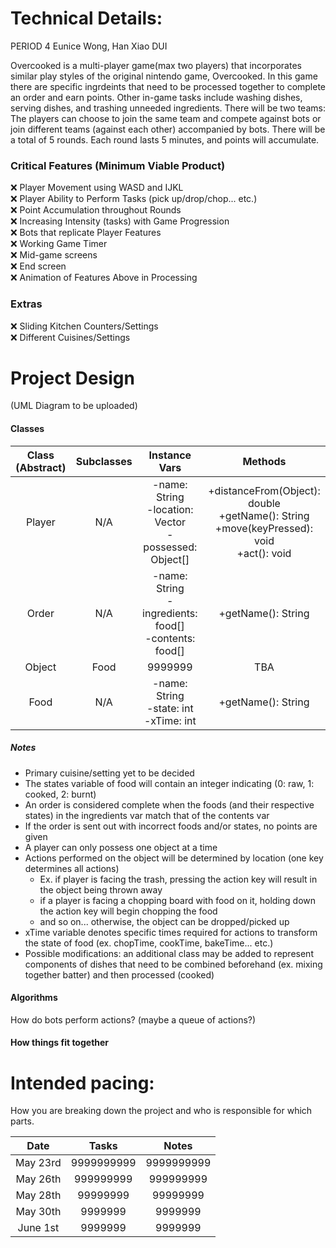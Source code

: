 
# Technical Details:

PERIOD 4
Eunice Wong, Han Xiao
DUI

Overcooked is a multi-player game(max two players) that incorporates similar play styles of the original nintendo game, Overcooked. In this game there are specific ingrdeints that need to be processed together to complete an order and earn points. Other in-game tasks include washing dishes, serving dishes, and trashing unneeded ingredients. There will be two teams: The players can choose to join the same team and compete against bots or join different teams (against each other) accompanied by bots. There will be a total of 5 rounds. Each round lasts 5 minutes, and points will accumulate.

### Critical Features (Minimum Viable Product)
:x: Player Movement using WASD and IJKL  
:x: Player Ability to Perform Tasks (pick up/drop/chop... etc.)  
:x: Point Accumulation throughout Rounds  
:x: Increasing Intensity (tasks) with Game Progression  
:x: Bots that replicate Player Features  
:x: Working Game Timer  
:x: Mid-game screens  
:x: End screen   
:x: Animation of Features Above in Processing  

### Extras
:x: Sliding Kitchen Counters/Settings  
:x: Different Cuisines/Settings  
     
# Project Design
(UML Diagram to be uploaded)

#### Classes  
| Class (Abstract) | Subclasses | Instance Vars | Methods |
| :----------:| :---------: | :----------: | :----------: |
| Player      | N/A         | -name: String <br/> -location: Vector <br/> -possessed: Object[] | +distanceFrom(Object): double <br/> +getName(): String <br/> +move(keyPressed): void <br/> +act(): void|
| Order  | N/A  | -name: String <br/> -ingredients: food[] <br/> -contents: food[] | +getName(): String   |
| Object    | Food    | 9999999      | TBA     |  
| Food   | N/A   | -name: String <br/> -state: int <br/> -xTime: int | +getName(): String    |

##### Notes
- Primary cuisine/setting yet to be decided
- The states variable of food will contain an integer indicating (0: raw, 1: cooked, 2: burnt)  
- An order is considered complete when the foods (and their respective states) in the ingredients var match that of the contents var  
- If the order is sent out with incorrect foods and/or states, no points are given
- A player can only possess one object at a time  
- Actions performed on the object will be determined by location (one key determines all actions)  
  - Ex. if player is facing the trash, pressing the action key will result in the object being thrown away  
  - if a player is facing a chopping board with food on it, holding down the action key will begin chopping the food  
  - and so on... otherwise, the object can be dropped/picked up  
- xTime variable denotes specific times required for actions to transform the state of food (ex. chopTime, cookTime, bakeTime... etc.)  
- Possible modifications: an additional class may be added to represent components of dishes that need to be combined beforehand (ex. mixing together batter) and then processed (cooked)
  
#### Algorithms
How do bots perform actions? (maybe a queue of actions?)  

#### How things fit together

    
# Intended pacing:

How you are breaking down the project and who is responsible for which parts.

| Date       | Tasks         | Notes        | 
| :----------: | :---------: | :----------: |
| May 23rd     | 9999999999 | 9999999999   |
| May 26th     | 999999999  | 999999999    |
| May 28th     | 99999999   | 99999999     |
| May 30th     | 9999999    | 9999999      |
| June 1st     | 9999999    | 9999999      |
